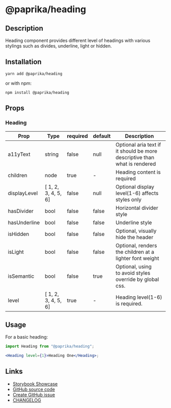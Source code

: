 <!-- start: Autogenerated - do not modify -->

# @paprika/heading

## Description

Heading component provides different level of headings with various stylings such as divides, underline, light or hidden.

## Installation

```
yarn add @paprika/heading
```

or with npm:

```
npm install @paprika/heading
```

## Props

### Heading

| Prop         | Type                | required | default | Description                                                               |
| ------------ | ------------------- | -------- | ------- | ------------------------------------------------------------------------- |
| a11yText     | string              | false    | null    | Optional aria text if it should be more descriptive than what is rendered |
| children     | node                | true     | -       | Heading content is required                                               |
| displayLevel | [ 1, 2, 3, 4, 5, 6] | false    | null    | Optional display level(1-6) affects styles only                           |
| hasDivider   | bool                | false    | false   | Horizontal divider style                                                  |
| hasUnderline | bool                | false    | false   | Underline style                                                           |
| isHidden     | bool                | false    | false   | Optional, visually hide the header                                        |
| isLight      | bool                | false    | false   | Optional, renders the children at a lighter font weight                   |
| isSemantic   | bool                | false    | true    | Optional, using <div> to avoid styles override by global css.             |
| level        | [ 1, 2, 3, 4, 5, 6] | true     | -       | Heading level(1-6) is required.                                           |

<!-- end: Autogenerated - do not modify -->
<!-- content -->

## Usage

For a basic heading:

```jsx
import Heading from "@paprika/heading";

<Heading level={1}>Heading One</Heading>;
```

<!-- eoContent -->

## Links

- [Storybook Showcase](https://paprika.highbond.com/?path=/story/display-heading--showcase)
- [GitHub source code](https://github.com/acl-services/paprika/tree/master/packages/Heading/src)
- [Create GitHub issue](https://github.com/acl-services/paprika/issues/new?label=[]&title=@paprika/heading%20[help]:%20your%20short%20description&body=%0A%23%20Help%20wanted%0A%0A%23%23%20Please%20write%20your%20question.%0A*A%20clear%20and%20concise%20description%20of%20what%20the%20question%20is*%0A%0A%23%23%20Additional%20context%0A*Add%20any%20other%20context%20or%20screenshots%20about%20your%20question%20here.*%0A)
- [CHANGELOG](https://github.com/acl-services/paprika/tree/master/packages/Heading/CHANGELOG.md)
